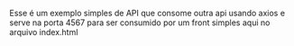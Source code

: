 Esse é um exemplo simples de API que consome outra api usando axios e serve na porta 4567 para ser consumido por um front simples aqui no arquivo index.html